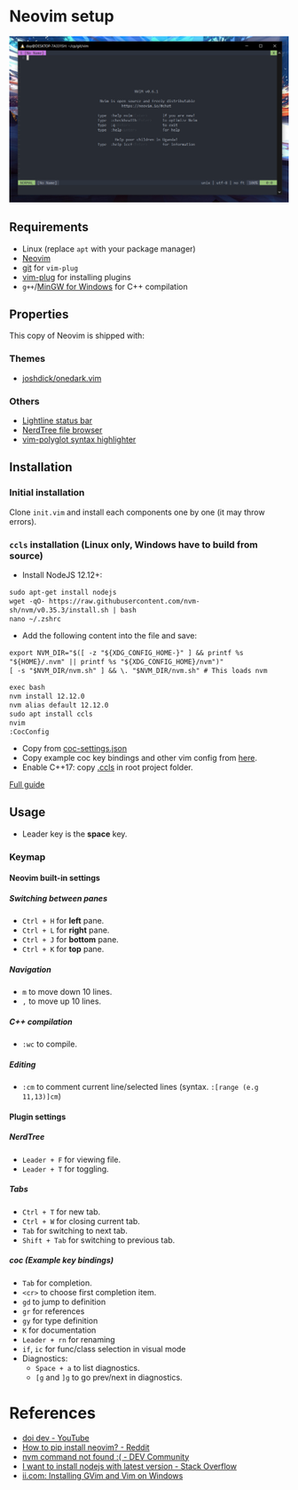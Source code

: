 # Neovim setup
![](https://github.com/saocodon/dotfiles/blob/main/config/nvim/shot/shot.png)
## Requirements
- Linux (replace `apt` with your package manager)
- [Neovim](https://neovim.io/)
- [git](https://git-scm.com/) for `vim-plug`
- [vim-plug](https://github.com/junegunn/vim-plug) for installing plugins
- `g++`/[MinGW for Windows](https://sourceforge.net/projects/mingw/) for C++ compilation

## Properties
This copy of Neovim is shipped with:
### Themes
- [joshdick/onedark.vim](https://github.com/joshdick/onedark.vim)
### Others
- [Lightline status bar](https://github.com/itchyny/lightline)
- [NerdTree file browser](https://github.com/preservim/nerdtree)
- [vim-polyglot syntax highlighter](https://github.com/sheerun/vim-polyglot)

## Installation
### Initial installation
Clone `init.vim` and install each components one by one (it may throw errors).
### `ccls` installation (Linux only, Windows have to build from source)
- Install NodeJS 12.12+:
```shell
sudo apt-get install nodejs
wget -qO- https://raw.githubusercontent.com/nvm-sh/nvm/v0.35.3/install.sh | bash
nano ~/.zshrc
```
- Add the following content into the file and save:
```shell
export NVM_DIR="$([ -z "${XDG_CONFIG_HOME-}" ] && printf %s "${HOME}/.nvm" || printf %s "${XDG_CONFIG_HOME}/nvm")"
[ -s "$NVM_DIR/nvm.sh" ] && \. "$NVM_DIR/nvm.sh" # This loads nvm
```
```shell
exec bash
nvm install 12.12.0
nvm alias default 12.12.0
sudo apt install ccls
nvim
:CocConfig
```
- Copy from [coc-settings.json](https://github.com/saocodon/dotfiles/blob/main/config/nvim/coc-settings.json)
- Copy example coc key bindings and other vim config from [here](https://github.com/neoclide/coc.nvim#example-vim-configuration).
- Enable C++17: copy [.ccls](https://github.com/saocodon/dotfiles/blob/main/config/nvim/plug/coc/.ccls) in root project folder.

[Full guide](https://www.youtube.com/watch?v=ViHgyApE9zM)

## Usage
- Leader key is the **space** key.
### Keymap
#### Neovim built-in settings
##### Switching between panes
+ `Ctrl + H` for **left** pane.
+ `Ctrl + L` for **right** pane.
+ `Ctrl + J` for **bottom** pane.
+ `Ctrl + K` for **top** pane.
##### Navigation
+ `m` to move down 10 lines.
+ `,` to move up 10 lines.
##### C++ compilation
+ `:wc` to compile.
##### Editing
+ `:cm` to comment current line/selected lines (syntax. `:[range (e.g 11,13)]cm`)
#### Plugin settings
##### NerdTree
+ `Leader + F` for viewing file.
+ `Leader + T` for toggling.
##### Tabs
+ `Ctrl + T` for new tab.
+ `Ctrl + W` for closing current tab.
+ `Tab` for switching to next tab.
+ `Shift + Tab` for switching to previous tab.
##### coc (Example key bindings)
- `Tab` for completion.
- `<cr>` to choose first completion item.
- `gd` to jump to definition
- `gr` for references
- `gy` for type definition
- `K` for documentation
- `Leader + rn` for renaming
- `if`, `ic` for func/class selection in visual mode
- Diagnostics:
  - `Space + a` to list diagnostics.
  - `[g` and `]g` to go prev/next in diagnostics.

# References
- [doi dev - YouTube](https://www.youtube.com/channel/UC9aq09doyUlJCUToCqWYtDA)
- [How to pip install neovim? - Reddit](https://www.reddit.com/r/neovim/comments/oczrmc/how_to_pip_install_neovim/)
- [nvm command not found :( - DEV Community](https://dev.to/duhbhavesh/nvm-command-not-found-1ho)
- [I want to install nodejs with latest version - Stack Overflow](https://stackoverflow.com/questions/58405961/i-want-to-install-nodejs-with-latest-version)
- [ii.com: Installing GVim and Vim on Windows](https://www.ii.com/install-vim-gvim-on-windows/)
